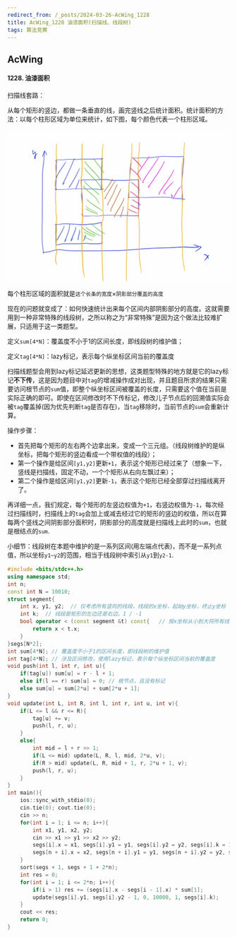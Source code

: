 ```yaml
---
redirect_from: /_posts/2024-03-26-AcWing_1228
title: AcWing_1228 油漆面积(扫描线、线段树)
tags: 算法竞赛
---
```


## AcWing

#### 1228. 油漆面积

扫描线套路：

从每个矩形的竖边，都做一条垂直的线，画完竖线之后统计面积。统计面积的方法：以每个柱形区域为单位来统计，如下图，每个颜色代表一个柱形区域。

![image](/assets/images/scanline.png)

每个柱形区域的面积就是`这个长条的宽度`×`阴影部分覆盖的高度`

现在的问题就变成了：如何快速统计出来每个区间内部阴影部分的高度。这就需要用到一种非常特殊的线段树，之所以称之为“非常特殊”是因为这个做法比较难扩展，只适用于这一类题型。

定义`sum[4*N]`：覆盖度不小于1的区间长度，即线段树的维护值；

定义`tag[4*N]`：lazy标记，表示每个纵坐标区间当前的覆盖度

扫描线题型会用到lazy标记延迟更新的思想，这类题型特殊的地方就是它的lazy标记**不下传**，这是因为题目中对`tag`的增减操作成对出现，并且题目所求的结果只需要访问根节点的`sum`值，即整个纵坐标区间被覆盖的长度，只需要这个值在当前是实际正确的即可。即使在区间修改时不下传标记，修改儿子节点后的回溯值实际会被`tag`覆盖掉(因为优先判断`tag`是否存在)，当`tag`移除时，当前节点的`sum`会重新计算。

操作步骤：

- 首先把每个矩形的左右两个边拿出来，变成一个三元组。（线段树维护的是纵坐标，把每个矩形的竖边看成一个带权值的线段）；
- 第一个操作是给区间`[y1,y2]`更新`+1`，表示这个矩形已经过来了（想象一下，竖线是扫描线，固定不动，一个个矩形从右向左飘过来）；
- 第二个操作是给区间`[y1,y2]`更新`-1`，表示这个矩形已经全部穿过扫描线离开了。

再详细一点，我们规定，每个矩形的左竖边权值为`+1`，右竖边权值为`-1`，每次经过扫描线时，扫描线上的`tag`会加上或减去经过它的矩形的竖边的权值，所以在算每两个竖线之间阴影部分面积时，阴影部分的高度就是扫描线上此时的`sum`，也就是根结点的`sum`.

小细节：线段树在本题中维护的是一系列区间(用左端点代表)，而不是一系列点值，所以坐标`y1~y2`的范围，相当于线段树中索引从`y1`到`y2-1`.

```cpp
#include <bits/stdc++.h>
using namespace std;
int n;
const int N = 10010;
struct segment{
    int x, y1, y2;  // 仅考虑所有竖向的线段，线段的x坐标，起始y坐标，终止y坐标
    int k;  // 线段是矩形的左边还是右边，1 / -1
    bool operator < (const segment &t) const{   // 按x坐标从小到大将所有线段排序
        return x < t.x;
    }
}segs[N*2];
int sum[4*N]; // 覆盖度不小于1的区间长度，即线段树的维护值
int tag[4*N]; // 涉及区间修改，使用lazy标记，表示每个纵坐标区间当前的覆盖度
void push(int l, int r, int u){
    if(tag[u]) sum[u] = r - l + 1;
    else if(l == r) sum[u] = 0; // 根节点，且没有标记
    else sum[u] = sum[2*u] + sum[2*u + 1];
}
void update(int L, int R, int l, int r, int u, int v){
    if(L <= l && r <= R){
        tag[u] += v;
        push(l, r, u);
    }
    else{
        int mid = l + r >> 1;
        if(L <= mid) update(L, R, l, mid, 2*u, v);
        if(R > mid) update(L, R, mid + 1, r, 2*u + 1, v);
        push(l, r, u);
    }
}
int main(){
    ios::sync_with_stdio(0);
    cin.tie(0); cout.tie(0);
    cin >> n;
    for(int i = 1; i <= n; i++){
        int x1, y1, x2, y2;
        cin >> x1 >> y1 >> x2 >> y2;
        segs[i].x = x1, segs[i].y1 = y1, segs[i].y2 = y2, segs[i].k = 1;
        segs[n + i].x = x2, segs[n + i].y1 = y1, segs[n + i].y2 = y2, segs[n + i].k = -1;
    }
    sort(segs + 1, segs + 1 + 2*n);
    int res = 0;
    for(int i = 1; i <= 2*n; i++){
        if(i > 1) res += (segs[i].x - segs[i - 1].x) * sum[1];
        update(segs[i].y1, segs[i].y2 - 1, 0, 10000, 1, segs[i].k);
    }
    cout << res;
    return 0;
}

```
